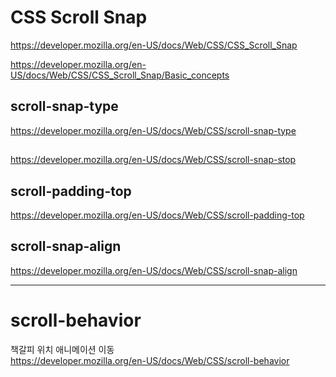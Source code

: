 # CSS Scroll Snap

https://developer.mozilla.org/en-US/docs/Web/CSS/CSS_Scroll_Snap

https://developer.mozilla.org/en-US/docs/Web/CSS/CSS_Scroll_Snap/Basic_concepts

## scroll-snap-type

https://developer.mozilla.org/en-US/docs/Web/CSS/scroll-snap-type

##

https://developer.mozilla.org/en-US/docs/Web/CSS/scroll-snap-stop

## scroll-padding-top

https://developer.mozilla.org/en-US/docs/Web/CSS/scroll-padding-top

## scroll-snap-align

https://developer.mozilla.org/en-US/docs/Web/CSS/scroll-snap-align

---

# scroll-behavior

책갈피 위치 애니메이션 이동  
https://developer.mozilla.org/en-US/docs/Web/CSS/scroll-behavior
